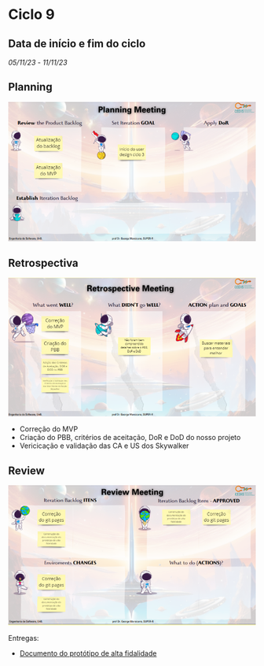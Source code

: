 # Ciclo 9

## Data de início e fim do ciclo

*05/11/23* - *11/11/23*

## Planning

![Image title](../assets/sprints/planning_sprint9.png)

## Retrospectiva

![Image title](../assets/sprints/Retrospective_sprint9.png)

- Correção do MVP
- Criação do PBB, critérios de aceitação, DoR e DoD do nosso projeto 
- Vericicação e validação das CA e US dos Skywalker

## Review

![Image title](../assets/sprints/review_sprint9.png)

Entregas:
- [Documento do protótipo de alta fidalidade](https://www.figma.com/proto/iLiV02gQO9rTmtNbRC2Ejb/ArtPlace?type=design&node-id=4-2&t=k8IW6HRsnwb6F6H0-0&scaling=min-zoom&page-id=0%3A1&starting-point-node-id=4%3A2)